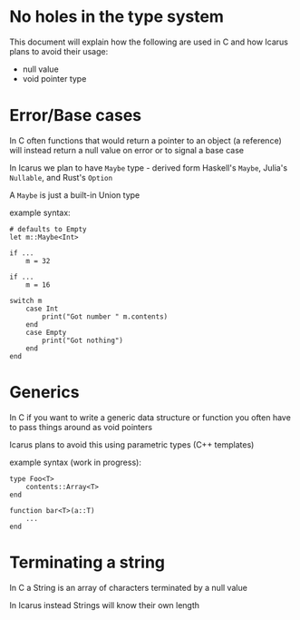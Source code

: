 No holes in the type system
===========================

This document will explain how the following are used in C and how Icarus plans to avoid their usage:

* null value
* void pointer type


Error/Base cases
===========
In C often functions that would return a pointer to an object (a reference) will instead return a null value on error or to signal a base case

In Icarus we plan to have `Maybe` type - derived form Haskell's `Maybe`, Julia's `Nullable`, and Rust's `Option`

A `Maybe` is just a built-in Union type

example syntax:

    # defaults to Empty
    let m::Maybe<Int>

    if ...
        m = 32

    if ...
        m = 16

    switch m
        case Int
            print("Got number " m.contents)
        end
        case Empty
            print("Got nothing")
        end
    end


Generics
========
In C if you want to write a generic data structure or function you often have to pass things around as void pointers

Icarus plans to avoid this using parametric types (C++ templates)

example syntax (work in progress):

    type Foo<T>
        contents::Array<T>
    end

    function bar<T>(a::T)
        ...
    end


Terminating a string
====================
In C a String is an array of characters terminated by a null value

In Icarus instead Strings will know their own length


